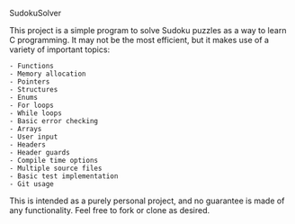 SudokuSolver

This project is a simple program to solve Sudoku puzzles as a way to learn
C programming.  It may not be the most efficient, but it makes use of a 
variety of important topics:
	
	- Functions
	- Memory allocation
	- Pointers
	- Structures
	- Enums
	- For loops
	- While loops
	- Basic error checking
	- Arrays
	- User input
	- Headers
	- Header guards
	- Compile time options
	- Multiple source files
	- Basic test implementation
	- Git usage
	
This is intended as a purely personal project, and no guarantee is made of 
any functionality.  Feel free to fork or clone as desired.
